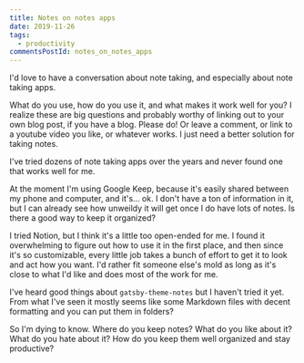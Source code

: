 ```yaml
---
title: Notes on notes apps
date: 2019-11-26
tags:
  - productivity
commentsPostId: notes_on_notes_apps
---
```


I'd love to have a conversation about note taking, and especially about note taking apps.

What do you use, how do you use it, and what makes it work well for you? I realize these are big questions and probably worthy of linking out to your own blog post, if you have a blog. Please do! Or leave a comment, or link to a youtube video you like, or whatever works. I just need a better solution for taking notes.

I've tried dozens of note taking apps over the years and never found one that works well for me.

At the moment I'm using Google Keep, because it's easily shared between my phone and computer, and it's... ok. I don't have a ton of information in it, but I can already see how unweildy it will get once I do have lots of notes. Is there a good way to keep it organized?

I tried Notion, but I think it's a little too open-ended for me. I found it overwhelming to figure out how to use it in the first place, and then since it's so customizable, every little job takes a bunch of effort to get it to look and act how you want. I'd rather fit someone else's mold as long as it's close to what I'd like and does most of the work for me.

I've heard good things about `gatsby-theme-notes` but I haven't tried it yet. From what I've seen it mostly seems like some Markdown files with decent formatting and you can put them in folders?

So I'm dying to know. Where do you keep notes? What do you like about it? What do you hate about it? How do you keep them well organized and stay productive?
